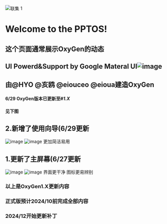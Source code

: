 ![联集 1](https://github.com/eioua/PPTOS/assets/101257316/f3e68f4f-aa89-4af1-af65-6bc3c0e9a90b)
#  Welcome to the PPTOS!
## 这个页面通常展示OxyGen的动态
## UI Powerd&Support by Google Materal UI![image](https://github.com/eioua/PPTOS/assets/101257316/50d34b50-3537-4d88-bacc-a1cb7ed60eb2) 
## 由@HYO @亥鸥 @eiouceo @eioua建造OxyGen

#### 6/29 OxyGen版本已更新至#*1.X*
#### 见下图
## 2.新增了使用向导(6/29更新
![image](https://github.com/eioua/PPTOS/assets/101257316/450139c5-dd87-4000-b81d-09ad05c25700)
![image](https://github.com/eioua/PPTOS/assets/101257316/ef801955-5587-4244-aef0-b74dcfeb4fb4)
更加简洁易用

## 1.更新了主屏幕(6/27更新
![image](https://github.com/eioua/PPTOS/assets/101257316/3189c7fc-ff1a-4724-a05e-43dff9f3b04b)
![image](https://github.com/eioua/PPTOS/assets/101257316/ebe2b94c-1bd7-4164-aae4-7088316b97ba)
界面更干净 图标更易辨别

### 以上是OxyGen1.X更新内容

### 正式版预计2024/10前完成全部内容
### 2024/12开始更新补丁

